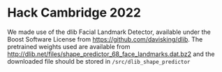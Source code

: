 # Hack Cambridge 2022

We made use of the dlib Facial Landmark Detector, available under the Boost Software License from https://github.com/davisking/dlib.
The pretrained weights used are available from http://dlib.net/files/shape_predictor_68_face_landmarks.dat.bz2 and the downloaded file should be
stored in <code>/src/dlib_shape_predictor</code>

